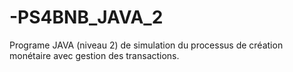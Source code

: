 # -PS4BNB_JAVA_2
Programe JAVA (niveau 2) de simulation du processus de création monétaire avec gestion des transactions.
